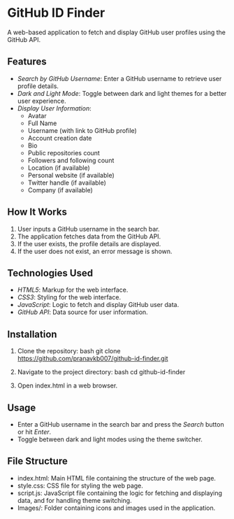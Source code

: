 # GitHub ID Finder

A web-based application to fetch and display GitHub user profiles using the GitHub API.

## Features
- *Search by GitHub Username*: Enter a GitHub username to retrieve user profile details.
- *Dark and Light Mode*: Toggle between dark and light themes for a better user experience.
- *Display User Information*:
  - Avatar
  - Full Name
  - Username (with link to GitHub profile)
  - Account creation date
  - Bio
  - Public repositories count
  - Followers and following count
  - Location (if available)
  - Personal website (if available)
  - Twitter handle (if available)
  - Company (if available)

## How It Works
1. User inputs a GitHub username in the search bar.
2. The application fetches data from the GitHub API.
3. If the user exists, the profile details are displayed.
4. If the user does not exist, an error message is shown.

## Technologies Used
- *HTML5*: Markup for the web interface.
- *CSS3*: Styling for the web interface.
- *JavaScript*: Logic to fetch and display GitHub user data.
- *GitHub API*: Data source for user information.

## Installation
1. Clone the repository:
   bash
   git clone https://github.com/pranavkb007/github-id-finder.git
   
2. Navigate to the project directory:
   bash
   cd github-id-finder
   
3. Open index.html in a web browser.

## Usage
- Enter a GitHub username in the search bar and press the *Search* button or hit *Enter*.
- Toggle between dark and light modes using the theme switcher.

## File Structure
- index.html: Main HTML file containing the structure of the web page.
- style.css: CSS file for styling the web page.
- script.js: JavaScript file containing the logic for fetching and displaying data, and for handling theme switching.
- Images/: Folder containing icons and images used in the application.
